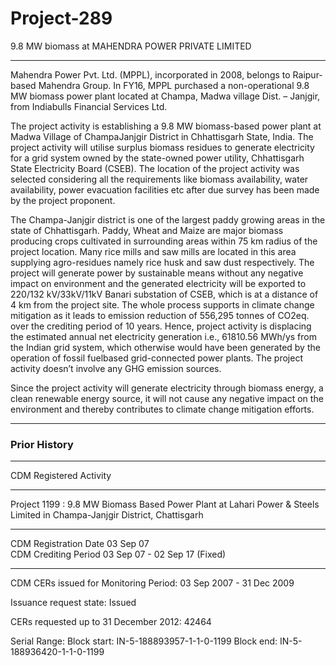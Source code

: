 # Project-289
9.8 MW biomass at MAHENDRA POWER PRIVATE LIMITED
_____
Mahendra Power Pvt. Ltd. (MPPL), incorporated in 2008, belongs to Raipur-based Mahendra Group. In FY16, MPPL purchased a non-operational 9.8 MW biomass power plant located at Champa, Madwa village Dist. – Janjgir, from Indiabulls Financial Services Ltd.

The project activity is establishing a 9.8 MW biomass-based power plant at Madwa Village of ChampaJanjgir District in Chhattisgarh State, India. The project activity will utilise surplus biomass residues to generate electricity for a grid system owned by the state-owned power utility, Chhattisgarh State
Electricity Board (CSEB). The location of the project activity was selected considering all the
requirements like biomass availability, water availability, power evacuation facilities etc after due survey
has been made by the project proponent.

The Champa-Janjgir district is one of the largest paddy growing
areas in the state of Chhattisgarh. Paddy, Wheat and Maize are major biomass producing crops cultivated
in surrounding areas within 75 km radius of the project location. Many rice mills and saw mills are located
in this area supplying agro-residues namely rice husk and saw dust respectively. The project will generate
power by sustainable means without any negative impact on environment and the generated electricity
will be exported to 220/132 kV/33kV/11kV Banari substation of CSEB, which is at a distance of 4 km
from the project site. The whole process supports in climate change mitigation as it leads to emission
reduction of 556,295 tonnes of CO2eq. over the crediting period of 10 years.
Hence, project activity is displacing the estimated annual net electricity generation i.e., 61810.56 MWh/ys
from the Indian grid system, which otherwise would have been generated by the operation of fossil fuelbased grid-connected power plants. The project activity doesn’t involve any GHG emission sources.


Since the project activity will generate electricity through biomass energy, a clean renewable energy
source, it will not cause any negative impact on the environment and thereby contributes to climate
change mitigation efforts.
____________
### Prior History
_______________
CDM Registered Activity
_____
Project 1199 : 9.8 MW Biomass Based Power Plant at Lahari Power & Steels Limited in Champa-Janjgir District, Chattisgarh
____________
CDM Registration Date	03 Sep 07  
CDM Crediting Period	03 Sep 07 - 02 Sep 17 (Fixed)
___________________
CDM CERs issued for Monitoring Period: 03 Sep 2007 - 31 Dec 2009

Issuance request state: Issued

CERs requested up to 31 December 2012: 42464

Serial Range: Block start: IN-5-188893957-1-1-0-1199      Block end: IN-5-188936420-1-1-0-1199





